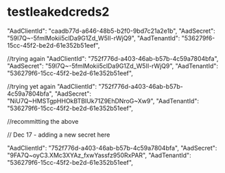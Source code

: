 # testleakedcreds2


"AadClientId": "caadb77d-a646-48b5-b2f0-9bd7c21a2e1b",
"AadSecret": "59l7Q~-5fmlMokii5clDa9G1Zd_W5II-rWjQ9",
"AadTenantId": "536279f6-15cc-45f2-be2d-61e352b51eef",


//trying again 
"AadClientId": "752f776d-a403-46ab-b57b-4c59a7804bfa",
"AadSecret": "59l7Q~-5fmlMokii5clDa9G1Zd_W5II-rWjQ9",
"AadTenantId": "536279f6-15cc-45f2-be2d-61e352b51eef",


//trying yet again 
"AadClientId": "752f776d-a403-46ab-b57b-4c59a7804bfa",
"AadSecret": "NiU7Q~HMSTgpHHOkBTBIUk71Z9EhDNroG~Xw9",
"AadTenantId": "536279f6-15cc-45f2-be2d-61e352b51eef",

//recommitting the above

// Dec 17 - adding a new secret here

"AadClientId": "752f776d-a403-46ab-b57b-4c59a7804bfa",
"AadSecret": "9FA7Q~oyC3.XMc3XYAz_fxwYassfz950RxPAR",
"AadTenantId": "536279f6-15cc-45f2-be2d-61e352b51eef",

